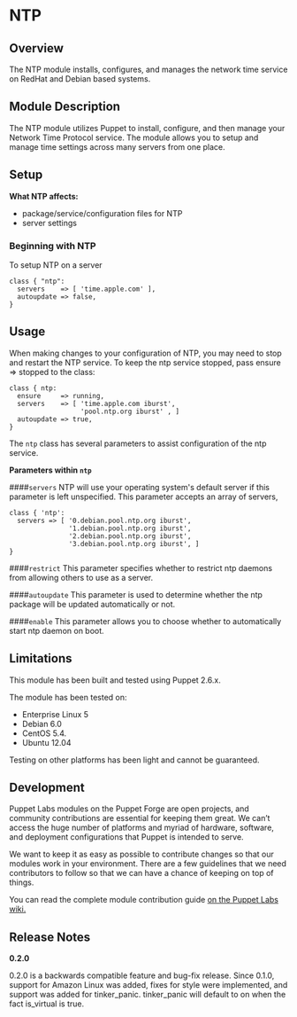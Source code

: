 
NTP
=========

Overview
--------

The NTP module installs, configures, and manages the network time service on RedHat and Debian based systems.


Module Description
-------------------

The NTP module utilizes Puppet to install, configure, and then manage your Network Time Protocol service. The module allows you to setup and manage time settings across many servers from one place. 

Setup
-----

**What NTP affects:**

* package/service/configuration files for NTP
* server settings
	
### Beginning with NTP	

To setup NTP on a server

    class { "ntp":
      servers    => [ 'time.apple.com' ],
      autoupdate => false,
    }

Usage
------

When making changes to your configuration of NTP, you may need to stop and restart the NTP service. To keep the ntp service stopped, pass ensure => stopped to the class:

    class { ntp:
      ensure     => running,
      servers    => [ 'time.apple.com iburst',
                      'pool.ntp.org iburst' , ]
      autoupdate => true,
    }

The `ntp` class has several parameters to assist configuration of the ntp service.

**Parameters within `ntp`**

####`servers`
NTP will use your operating system's default server if this parameter is left unspecified. This parameter accepts an array of servers,
    
    class { 'ntp':
      servers => [ '0.debian.pool.ntp.org iburst',
                   '1.debian.pool.ntp.org iburst',
                   '2.debian.pool.ntp.org iburst',
                   '3.debian.pool.ntp.org iburst', ]
    }

####`restrict`
This parameter specifies whether to restrict ntp daemons from allowing others to use as a server.

####`autoupdate`
This parameter is used to determine whether the ntp package will be updated automatically or not.

####`enable` 
This parameter allows you to choose whether to automatically start ntp daemon on boot.


Limitations
------------

This module has been built and tested using Puppet 2.6.x.

The module has been tested on:

* Enterprise Linux 5
* Debian 6.0 
* CentOS 5.4.
* Ubuntu 12.04

Testing on other platforms has been light and cannot be guaranteed. 

Development
------------

Puppet Labs modules on the Puppet Forge are open projects, and community contributions are essential for keeping them great. We can’t access the huge number of platforms and myriad of hardware, software, and deployment configurations that Puppet is intended to serve.

We want to keep it as easy as possible to contribute changes so that our modules work in your environment. There are a few guidelines that we need contributors to follow so that we can have a chance of keeping on top of things.

You can read the complete module contribution guide [on the Puppet Labs wiki.](http://projects.puppetlabs.com/projects/module-site/wiki/Module_contributing)

Release Notes
--------------

**0.2.0**

0.2.0 is a backwards compatible feature and bug-fix release. Since
0.1.0, support for Amazon Linux was added, fixes for style were
implemented, and support was added for tinker_panic. tinker_panic
will default to on when the fact is_virtual is true.
